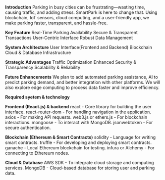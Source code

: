 **Introduction**
Parking in busy cities can be frustrating—wasting time, causing traffic, and adding stress. SmartPark is here to change that. Using blockchain, IoT sensors, cloud computing, and a user-friendly app, we make parking faster, transparent, and hassle-free.

**Key Feature**
Real-Time Parking Availability
Secure & Transparent Transactions
User-Centric Interface
Robust Data Management

**System Architecture**
User Interface(Frontend and Backend)
Blockchain
Cloud & Database Infrastructure

**Strategic Advantages**
Traffic Optimization 
Enhanced Security & Transparency
Scalability & Reliability

**Future Enhancements**
We plan to add automated parking assistance, AI to predict parking demand, and better integration with other platforms. We will also explore edge computing to process data faster and improve efficiency.

**Required syetem & technology**

**Frontend (React.js) & backend**
react - Core library for building the user interface.
react-router-dom - For handling navigation in the application.
axios - For making API requests.
web3.js or ethers.js - For blockchain interactions.
mongoose - To interact with MongoDB.
jsonwebtoken - For secure authentication.

**Blockchain (Ethereum & Smart Contracts)**
solidity - Language for writing smart contracts.
truffle  - For developing and deploying smart contracts.
ganache  - Local Ethereum blockchain for testing.
infura or Alchemy - For connecting to Ethereum nodes.

**Cloud & Database**
AWS SDK - To integrate cloud storage and computing services.
MongoDB - Cloud-based database for storing user and parking data.



